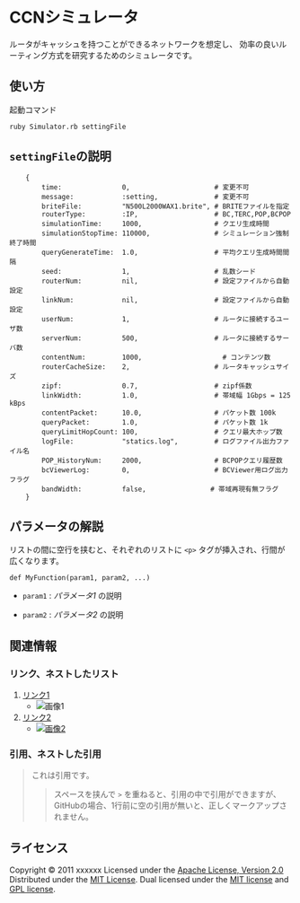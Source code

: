 CCNシミュレータ
======================
ルータがキャッシュを持つことができるネットワークを想定し、
効率の良いルーティング方式を研究するためのシミュレータです。
 
使い方
------
起動コマンド

    ruby Simulator.rb settingFile


`settingFile`の説明
------

        {
            time:               0,                     # 変更不可                         
            message:            :setting,              # 変更不可                         
            briteFile:          "N500L2000WAX1.brite", # BRITEファイルを指定              
            routerType:         :IP,                   # BC,TERC,POP,BCPOP                
            simulationTime:     1000,                  # クエリ生成時間                   
            simulationStopTime: 110000,                # シミュレーション強制終了時間     
            queryGenerateTime:  1.0,                   # 平均クエリ生成時間間隔           
            seed:               1,                     # 乱数シード                       
            routerNum:          nil,                   # 設定ファイルから自動設定         
            linkNum:            nil,                   # 設定ファイルから自動設定         
            userNum:            1,                     # ルータに接続するユーザ数         
            serverNum:          500,                   # ルータに接続するサーバ数         
            contentNum:         1000,                    # コンテンツ数                   
            routerCacheSize:    2,                     # ルータキャッシュサイズ           
            zipf:               0.7,                   # zipf係数                         
            linkWidth:          1.0,                   # 帯域幅 1Gbps = 125 kBps          
            contentPacket:      10.0,                  # パケット数 100k                  
            queryPacket:        1.0,                   # パケット数 1k                    
            queryLimitHopCount: 100,                   # クエリ最大ホップ数               
            logFile:            "statics.log",         # ログファイル出力ファイル名       
            POP_HistoryNum:     2000,                  # BCPOPクエリ履歴数                
            bcViewerLog:        0,                     # BCViewer用ログ出力フラグ         
            bandWidth:          false,                # 帯域再現有無フラグ                
        }

        
        
        


パラメータの解説
----------------
リストの間に空行を挟むと、それぞれのリストに `<p>` タグが挿入され、行間が
広くなります。
 
    def MyFunction(param1, param2, ...)
 
+   `param1` :
    _パラメータ1_ の説明
 
+   `param2` :
    _パラメータ2_ の説明
 
関連情報
--------
### リンク、ネストしたリスト
1. [リンク1](http://example.com/ "リンクのタイトル")
    * ![画像1](http://github.com/unicorn.png "画像のタイトル")
2. [リンク2][link]
    - [![画像2][image]](https://github.com/)
 
  [link]: http://example.com/ "インデックス型のリンク"
  [image]: http://github.com/github.png "インデックス型の画像"
 
### 引用、ネストした引用
> これは引用です。
>
> > スペースを挟んで `>` を重ねると、引用の中で引用ができますが、
> > GitHubの場合、1行前に空の引用が無いと、正しくマークアップされません。
 
ライセンス
----------
Copyright &copy; 2011 xxxxxx
Licensed under the [Apache License, Version 2.0][Apache]
Distributed under the [MIT License][mit].
Dual licensed under the [MIT license][MIT] and [GPL license][GPL].
 
[Apache]: http://www.apache.org/licenses/LICENSE-2.0
[MIT]: http://www.opensource.org/licenses/mit-license.php
[GPL]: http://www.gnu.org/licenses/gpl.html